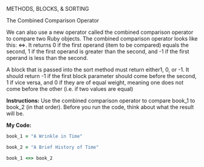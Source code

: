 METHODS, BLOCKS, & SORTING

The Combined Comparison Operator

We can also use a new operator called the combined comparison operator to compare two Ruby objects. The combined comparison operator looks like this: <=>. It returns 0 if the first operand (item to be compared) equals the second, 1 if the first operand is greater than the second, and -1 if the first operand is less than the second.

A block that is passed into the sort method must return either1, 0, or -1. It should return -1 if the first block parameter should come before the second, 1 if vice versa, and 0 if they are of equal weight, meaning one does not come before the other (i.e. if two values are equal)

**Instructions:**
Use the combined comparison operator to compare book_1 to book_2 (in that order). Before you run the code, think about what the result will be.

**My Code:**
```Ruby
book_1 = "A Wrinkle in Time"

book_2 = "A Brief History of Time"

book_1 <=> book_2
```
